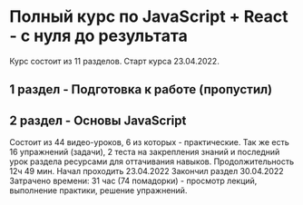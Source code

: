 # Полный курс по JavaScript + React - с нуля до результата

Курс состоит из 11 разделов. Старт курса 23.04.2022.

## 1 раздел - Подготовка к работе (пропустил)

## 2 раздел - Основы JavaScript
Состоит из 44 видео-уроков, 6 из которых - практические. Так же есть 16 упражнений (задачи), 2 теста на закрепления знаний и последний урок раздела ресурсами для оттачивания навыков.
Продолжительность 12ч 49 мин.
Начал проходить 23.04.2022
Закончил раздел 30.04.2022
Затрачено времени: 31 час (74 помадорки) - просмотр лекций, выполнение практики, решение упражнений.

